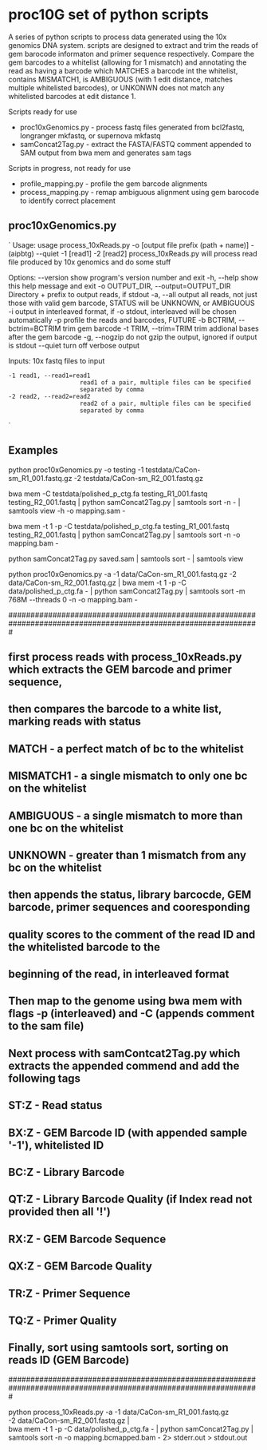 # proc10G set of python scripts

A series of python scripts to process data generated using the 10x genomics DNA system. scripts are designed to extract and trim the reads of gem barocode informaton and primer sequence respectively. Compare the gem barcodes to a whitelist (allowing for 1 mismatch) and annotating the read as having a barcode which MATCHES a barcode int the whitelist, contains MISMATCH1, is AMBIGUOUS (with 1 edit distance, matches multiple whitelisted barcodes), or UNKONWN does not match any whitelisted barcodes at edit distance 1.

Scripts ready for use
* proc10xGenomics.py - process fastq files generated from bcl2fastq, longranger mkfastq, or supernova mkfastq
* samConcat2Tag.py - extract the FASTA/FASTQ comment appended to SAM output from bwa mem and generates sam tags

Scripts in progress, not ready for use
* profile_mapping.py - profile the gem barcode alignments
* process_mapping.py - remap ambiguous alignment using gem barocode to identify correct placement 

## proc10xGenomics.py
`
Usage: usage process_10xReads.py -o [output file prefix (path + name)] -(aipbtg) --quiet -1 [read1] -2 [read2]
process_10xReads.py will process read file produced by 10x genomics and do some stuff

Options:
  --version             show program's version number and exit
  -h, --help            show this help message and exit
  -o OUTPUT_DIR, --output=OUTPUT_DIR
                        Directory + prefix to output reads, if stdout
  -a, --all             output all reads, not just those with valid gem
                        barcode, STATUS will be UNKNOWN, or AMBIGUOUS
  -i                    output in interleaved format, if -o stdout,
                        interleaved will be chosen automatically
  -p                    profile the reads and barcodes, FUTURE
  -b BCTRIM, --bctrim=BCTRIM
                        trim gem barcode
  -t TRIM, --trim=TRIM  trim addional bases after the gem barcode
  -g, --nogzip          do not gzip the output, ignored if output is stdout
  --quiet               turn off verbose output

  Inputs:
    10x fastq files to input

    -1 read1, --read1=read1
                        read1 of a pair, multiple files can be specified
                        separated by comma
    -2 read2, --read2=read2
                        read2 of a pair, multiple files can be specified
                        separated by comma
`
## Examples

python proc10xGenomics.py -o testing -1 testdata/CaCon-sm_R1_001.fastq.gz -2 testdata/CaCon-sm_R2_001.fastq.gz

bwa mem -C testdata/polished_p_ctg.fa testing_R1_001.fastq testing_R2_001.fastq | python samConcat2Tag.py | samtools sort -n - | samtools view -h -o mapping.sam -

bwa mem -t 1 -p -C testdata/polished_p_ctg.fa testing_R1_001.fastq testing_R2_001.fastq | python samConcat2Tag.py | samtools sort -n -o mapping.bam -

python samConcat2Tag.py saved.sam | samtools sort - | samtools view

python proc10xGenomics.py -a -1 data/CaCon-sm_R1_001.fastq.gz -2 data/CaCon-sm_R2_001.fastq.gz | bwa mem -t 1 -p -C data/polished_p_ctg.fa - | python samConcat2Tag.py | samtools sort -m 768M --threads 0 -n -o mapping.bam -

#################################################################################################################
## first process reads with process_10xReads.py which extracts the GEM barcode and primer sequence,
##   then compares the barcode to a white list, marking reads with status
##	   MATCH - a perfect match of bc to the whitelist
##     MISMATCH1 - a single mismatch to only one bc on the whitelist
##     AMBIGUOUS - a single mismatch to more than one bc on the whitelist
##     UNKNOWN - greater than 1 mismatch from any bc on the whitelist
##   then appends the status, library barcocde, GEM barcode, primer sequences and cooresponding
##		quality scores to the comment of the read ID and the whitelisted barcode to the
##      beginning of the read, in interleaved format
##  Then map to the genome using bwa mem with flags -p (interleaved) and -C (appends comment to the sam file)
##  Next process with samContcat2Tag.py which extracts the appended commend and add the following tags
##     ST:Z - Read status
##     BX:Z - GEM Barcode ID (with appended sample '-1'), whitelisted ID
##     BC:Z - Library Barcode
##     QT:Z - Library Barcode Quality (if Index read not provided then all '!')
##     RX:Z - GEM Barcode Sequence
##     QX:Z - GEM Barcode Quality
##     TR:Z - Primer Sequence
##     TQ:Z - Primer Quality
##  Finally, sort using samtools sort, sorting on reads ID (GEM Barcode)
#################################################################################################################

python process_10xReads.py -a -1 data/CaCon-sm_R1_001.fastq.gz \
  -2 data/CaCon-sm_R2_001.fastq.gz | \
  bwa mem -t 1 -p -C data/polished_p_ctg.fa - | python samConcat2Tag.py | samtools sort -n -o mapping.bcmapped.bam - 2> stderr.out > stdout.out
